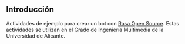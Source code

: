 ## Introducción
Actividades de ejemplo para crear un bot con [Rasa Open Source](https://rasa.com/docs/rasa/). Estas actividades se utilizan en el Grado de Ingeniería Multimedia de la Universidad de Alicante.
